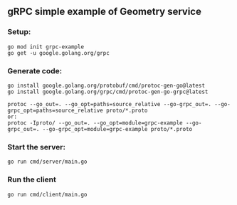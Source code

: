 ## gRPC simple example of Geometry service

### Setup:

```
go mod init grpc-example
go get -u google.golang.org/grpc
```

### Generate code:

```
go install google.golang.org/protobuf/cmd/protoc-gen-go@latest
go install google.golang.org/grpc/cmd/protoc-gen-go-grpc@latest

protoc --go_out=. --go_opt=paths=source_relative --go-grpc_out=. --go-grpc_opt=paths=source_relative proto/*.proto
or:
protoc -Iproto/ --go_out=. --go_opt=module=grpc-example --go-grpc_out=. --go-grpc_opt=module=grpc-example proto/*.proto
```

### Start the server:

```
go run cmd/server/main.go
```

### Run the client

```
go run cmd/client/main.go
```
